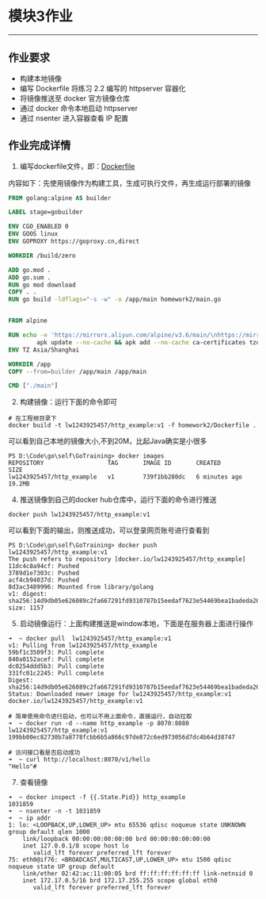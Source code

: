 # 模块3作业
***
## 作业要求
- 构建本地镜像
- 编写 Dockerfile 将练习 2.2 编写的 httpserver 容器化
- 将镜像推送至 docker 官方镜像仓库
- 通过 docker 命令本地启动 httpserver
- 通过 nsenter 进入容器查看 IP 配置

## 作业完成详情
1. 编写dockerfile文件，即：[Dockerfile](../homework2/Dockerfile)

内容如下：先使用镜像作为构建工具，生成可执行文件，再生成运行部署的镜像

```dockerfile
FROM golang:alpine AS builder

LABEL stage=gobuilder

ENV CGO_ENABLED 0
ENV GOOS linux
ENV GOPROXY https://goproxy.cn,direct

WORKDIR /build/zero

ADD go.mod .
ADD go.sum .
RUN go mod download
COPY . .
RUN go build -ldflags="-s -w" -o /app/main homework2/main.go


FROM alpine

RUN echo -e 'https://mirrors.aliyun.com/alpine/v3.6/main/\nhttps://mirrors.aliyun.com/alpine/v3.6/community/' > /etc/apk/repositories && \
        apk update --no-cache && apk add --no-cache ca-certificates tzdata
ENV TZ Asia/Shanghai

WORKDIR /app
COPY --from=builder /app/main /app/main

CMD ["./main"]
```

2. 构建镜像：运行下面的命令即可

```shell
# 在工程根目录下
docker build -t lw1243925457/http_example:v1 -f homework2/Dockerfile .
```

可以看到自己本地的镜像大小,不到20M，比起Java确实是小很多

```text
PS D:\Code\go\self\GoTraining> docker images
REPOSITORY                  TAG       IMAGE ID       CREATED         SIZE
lw1243925457/http_example   v1        739f1bb280dc   6 minutes ago   19.2MB
```


4. 推送镜像到自己的docker hub仓库中，运行下面的命令进行推送

```shell
docker push lw1243925457/http_example:v1
```

可以看到下面的输出，则推送成功，可以登录网页账号进行查看到

```text
PS D:\Code\go\self\GoTraining> docker push lw1243925457/http_example:v1
The push refers to repository [docker.io/lw1243925457/http_example]
11dc4c8a94cf: Pushed
3789d1e7303c: Pushed
acf4cb94037d: Pushed
8d3ac3489996: Mounted from library/golang
v1: digest: sha256:14d9db05e626089c2fa667291fd9310787b15eedaf7623e54469bea1badeda26 size: 1157
```

5. 启动镜像运行：上面构建推送是window本地，下面是在服务器上面进行操作

```shell
➜  ~ docker pull  lw1243925457/http_example:v1
v1: Pulling from lw1243925457/http_example
59bf1c3509f3: Pull complete
840a0152acef: Pull complete
dc0254ddd5b3: Pull complete
331fc01c2245: Pull complete
Digest: sha256:14d9db05e626089c2fa667291fd9310787b15eedaf7623e54469bea1badeda26
Status: Downloaded newer image for lw1243925457/http_example:v1
docker.io/lw1243925457/http_example:v1

# 简单使用命令进行启动，也可以不用上面命令，直接运行，自动拉取
➜  ~ docker run -d --name http_example -p 8070:8080 lw1243925457/http_example:v1
199bb00ec82730b7a8778fcbb6b5a866c97de872c6ed973056d7dc4b64d38747

# 访问接口看是否启动成功
➜  ~ curl http://localhost:8070/v1/hello
"Hello"#     
```

7. 查看镜像

```shell
➜  ~ docker inspect -f {{.State.Pid}} http_example
1031859
➜  ~ nsenter -n -t 1031859
➜  ~ ip addr
1: lo: <LOOPBACK,UP,LOWER_UP> mtu 65536 qdisc noqueue state UNKNOWN group default qlen 1000
    link/loopback 00:00:00:00:00:00 brd 00:00:00:00:00:00
    inet 127.0.0.1/8 scope host lo
       valid_lft forever preferred_lft forever
75: eth0@if76: <BROADCAST,MULTICAST,UP,LOWER_UP> mtu 1500 qdisc noqueue state UP group default
    link/ether 02:42:ac:11:00:05 brd ff:ff:ff:ff:ff:ff link-netnsid 0
    inet 172.17.0.5/16 brd 172.17.255.255 scope global eth0
       valid_lft forever preferred_lft forever
```